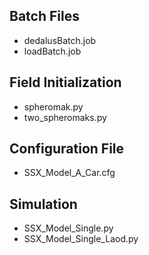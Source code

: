 ## Batch Files
* dedalusBatch.job
* loadBatch.job
## Field Initialization
* spheromak.py
* two_spheromaks.py
## Configuration File
* SSX_Model_A_Car.cfg
## Simulation
* SSX_Model_Single.py
* SSX_Model_Single_Laod.py
